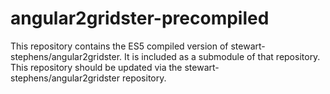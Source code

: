 # angular2gridster-precompiled

This repository contains the ES5 compiled version of stewart-stephens/angular2gridster.  It is included as a submodule of that repository.  This repository should be updated via the stewart-stephens/angular2gridster repository.